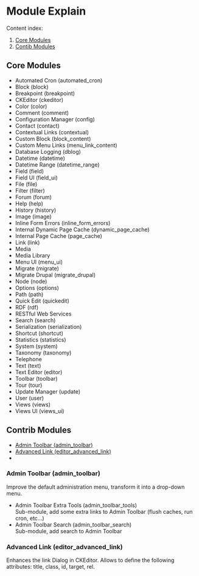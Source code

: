 # Module Explain

Content index:

1. [Core Modules](#core-modules)
2. [Contib Modules](#contrib-modules)

## Core Modules

* Automated Cron (automated_cron)
* Block (block)
* Breakpoint (breakpoint)
* CKEditor (ckeditor)
* Color (color)
* Comment (comment)
* Configuration Manager (config)
* Contact (contact)
* Contextual Links (contextual)
* Custom Block (block_content)
* Custom Menu Links (menu_link_content)
* Database Logging (dblog)
* Datetime (datetime)
* Datetime Range (datetime_range)
* Field (field)
* Field UI (field_ui)
* File (file)
* Filter (filter)
* Forum (forum)
* Help (help)
* History (history)
* Image (image)
* Inline Form Errors (inline_form_errors)
* Internal Dynamic Page Cache (dynamic_page_cache)
* Internal Page Cache (page_cache)
* Link (link)
* Media
* Media Library
* Menu UI (menu_ui)
* Migrate (migrate)
* Migrate Drupal (migrate_drupal)
* Node (node)
* Options (options)
* Path (path)
* Quick Edit (quickedit)
* RDF (rdf)
* RESTful Web Services
* Search (search)
* Serialization (serialization)
* Shortcut (shortcut)
* Statistics (statistics)
* System (system)
* Taxonomy (taxonomy)
* Telephone
* Text (text)
* Text Editor (editor)
* Toolbar (toolbar)
* Tour (tour)
* Update Manager (update)
* User (user)
* Views (views)
* Views UI (views_ui)

## Contrib Modules

* [Admin Toolbar (admin_toolbar)](#admin-toolbar-admin_toolbar)
* [Advanced Link (editor_advanced_link)](#advanced-link-editor_advanced_link)
* [](#)

### Admin Toolbar (admin_toolbar)
  
Improve the default administration menu, transform it into a drop-down menu.
  * Admin Toolbar Extra Tools (admin_toolbar_tools)  
    Sub-module, add some extra links to Admin Toolbar (flush caches, run cron, etc...)
  * Admin Toolbar Search (admin_toolbar_search)  
    Sub-module, add search to Admin Toolbar

### Advanced Link (editor_advanced_link)

Enhances the link Dialog in CKEditor. Allows to define the following attributes: title, class, id, target, rel.

### 
